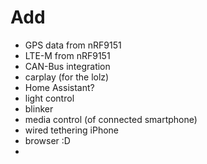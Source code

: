 # Add
- GPS data from nRF9151
- LTE-M from nRF9151
- CAN-Bus integration
- carplay (for the lolz)
- Home Assistant?
- light control
- blinker
- media control (of connected smartphone)
- wired tethering iPhone
- browser :D
- 

